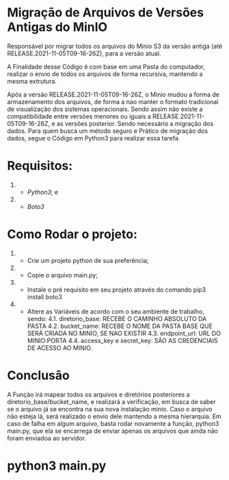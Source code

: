 # Migração de Arquivos de Versões Antigas do MinIO
Responsável por migrar todos os arquivos do Minio S3 da versão antiga (até RELEASE.2021-11-05T09-16-26Z), para a versão atual.

A Finalidade desse Código é com base em uma Pasta do computador, realizar o envio de todos os arquivos de forma recursiva, mantendo a mesma extrutura.

Após a versão RELEASE.2021-11-05T09-16-26Z, o Minio mudou a forma de armazenamento dos arquivos, de forma a nao manter o formato tradicional de visualização dos sistemas operacionais. Sendo assim não existe a compatibilidade entre versões menores ou iguais a RELEASE.2021-11-05T09-16-26Z, e as versões posterior. Sendo necessário a migração dos dados.
Para quem busca um método seguro e Prático de migração dos dados, segue o Código em Python3 para realizar essa tarefa.

# Requisitos:
1.  - *Python3*; e
2.  - *Boto3*

# Como Rodar o projeto:
1. - Crie um projeto python de sua preferência;
2. - Copie o arquivo main.py;
3. - Instale o pré requisito em seu projeto através do comando pip3 install boto3
4. - Altere as Variáveis de acordo com o seu ambiente de trabalho, sendo:
        4.1. diretorio_base: RECEBE O CAMINHO ABSOLUTO DA PASTA
        4.2. bucket_name: RECEBE O NOME DA PASTA BASE QUE SERÁ CRIADA NO MINIO, SE NAO EXISTIR
        4.3. endpoint_url: URL DO MINIO:PORTA
        4.4. access_key e secret_key: SÃO AS CREDENCIAIS DE ACESSO AO MINIO.


# Conclusão
A Função irá mapear todos os arquivos e diretórios posteriores a diretorio_base/bucket_name, e realizará a verificação, em busca de saber se o arquivo já se encontra na sua nova instalação minio. Caso o arquivo não esteja lá, será realizado o envio dele mantendo a mesma hierarquia.
Em caso de falha em algum arquivo, basta rodar novamente a função, python3 main.py, que ela se encarrega de enviar apenas os arquivos que ainda não foram enviadoa ao servidor.

# python3 main.py

